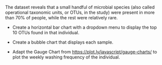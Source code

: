 
The dataset reveals that a small handful of microbial species (also called operational taxonomic units, or OTUs, in the study) were present in more than 70% of people, while the rest were relatively rare.


* Create a horizontal bar chart with a dropdown menu to display the top 10 OTUs found in that individual.

* Create a bubble chart that displays each sample.

* Adapt the Gauge Chart from <https://plot.ly/javascript/gauge-charts/> to plot the weekly washing frequency of the individual.




